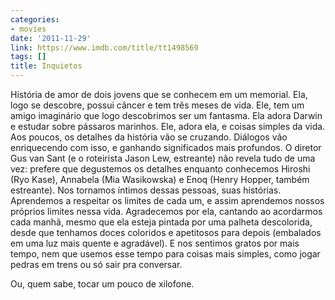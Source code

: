 ```yaml
---
categories:
- movies
date: '2011-11-29'
link: https://www.imdb.com/title/tt1498569
tags: []
title: Inquietos
---
```


História de amor de dois jovens que se conhecem em um memorial. Ela, logo se descobre, possui câncer e tem três meses de vida. Ele, tem um amigo imaginário que logo descobrimos ser um fantasma. Ela adora Darwin e estudar sobre pássaros marinhos. Ele, adora ela, e coisas simples da vida. Aos poucos, os detalhes da história vão se cruzando. Diálogos vão enriquecendo com isso, e ganhando significados mais profundos. O diretor Gus van Sant (e o roteirista Jason Lew, estreante) não revela tudo de uma vez: prefere que degustemos os detalhes enquanto conhecemos Hiroshi (Ryo Kase), Annabela (Mia Wasikowska) e Enoq (Henry Hopper, também estreante). Nos tornamos íntimos dessas pessoas, suas histórias. Aprendemos a respeitar os limites de cada um, e assim aprendemos nossos próprios limites nessa vida. Agradecemos por ela, cantando ao acordarmos cada manhã, mesmo que ela esteja pintada por uma palheta descolorida, desde que tenhamos doces coloridos e apetitosos para depois (embalados em uma luz mais quente e agradável). E nos sentimos gratos por mais tempo, nem que usemos esse tempo para coisas mais simples, como jogar pedras em trens ou só sair pra conversar.

Ou, quem sabe, tocar um pouco de xilofone.